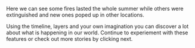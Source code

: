 <p>Here we can see some fires lasted the whole summer while others were extinguished and new ones poped up in other locations.</p>

<p>Using the timeline, layers and your own imagination you can discover a lot about what is happening in our world. Continue to experiement with these features or check out more stories by clicking next.</p>
